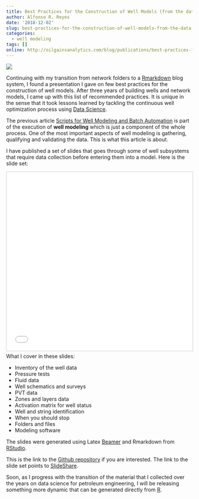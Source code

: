```yaml
---
title: Best Practices for the Construction of Well Models (from the data science perspective)
author: Alfonso R. Reyes
date: '2018-12-02'
slug: best-practices-for-the-construction-of-well-models-from-the-data-science-perspective
categories:
  - well modeling
tags: []
online: http://oilgainsanalytics.com/blog/publications/best-practices-for-the-construction-of-well-models-from-the-data-science-perspective/
---
```


[![](/img/best_practices_models-cover.png)](/img/best_practices_models-cover.png)


Continuing with my transition from network folders to a [Rmarkdown](https://rmarkdown.rstudio.com/) blog system, I found a presentation I gave on few best practices for the construction of well models. After three years of building wells and network models, I came up with this list of recommended practices. It is unique in the sense that it took lessons learned by tackling the continuous well optimization process using [Data Science](https://en.wikipedia.org/wiki/Data_science).

The previous article [Scripts for Well Modeling and Batch Automation](https://www.linkedin.com/pulse/scripts-well-modeling-batch-automation-alfonso-r-reyes/) is part of the execution of **well modeling** which is just a component of the whole process. One of the most important aspects of well modeling is gathering, qualifying and validating the data. This is what this article is about.

I have published a set of slides that goes through some of well subsystems that require data collection before entering them into a model. Here is the slide set:

<iframe src="//www.slideshare.net/slideshow/embed_code/key/5r8bfHRXEaLAtN" width="595" height="485" frameborder="0" marginwidth="0" marginheight="0" scrolling="no" style="border:1px solid #CCC; border-width:1px; margin-bottom:5px; max-width: 100%;" allowfullscreen> </iframe> 

<br>
What I cover in these slides:

* Inventory of the well data
* Pressure tests
* Fluid data
* Well schematics and surveys
* PVT data
* Zones and layers data
* Activation matrix for well status
* Well and string identification
* When you should stop
* Folders and files
* Modeling software

The slides were generated using Latex [Beamer](https://en.wikipedia.org/wiki/Beamer_(LaTeX)) and Rmarkdown from [RStudio](https://www.rstudio.com/).

This is the link to the [Github repository](https://github.com/f0nzie/BestPracticesConstructionWellModels) if you are interested. The link to the slide set points to [SlideShare](https://www.slideshare.net/AlfonsoReyes4/best-practices-fortheconstructionofwellmodels/AlfonsoReyes4/best-practices-fortheconstructionofwellmodels).

Soon, as I progress with the transition of the material that I collected over the years on data science for petroleum engineering, I will be releasing something more dynamic that can be generated directly from [R](https://en.wikipedia.org/wiki/R_(programming_language)).

